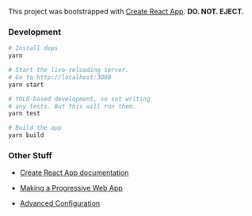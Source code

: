 This project was bootstrapped with [Create React App](https://github.com/facebook/create-react-app). **DO. NOT. EJECT.**

### Development

```bash
# Install deps
yarn

# Start the live-reloading server.
# Go to http://localhost:3000
yarn start

# YOLO-based development, so sot writing
# any tests. But this will run them.
yarn test

# Build the app
yarn build
```

### Other Stuff

* [Create React App documentation](https://facebook.github.io/create-react-app/docs/getting-started)

* [Making a Progressive Web App](https://facebook.github.io/create-react-app/docs/making-a-progressive-web-app)

* [Advanced Configuration](https://facebook.github.io/create-react-app/docs/advanced-configuration)
